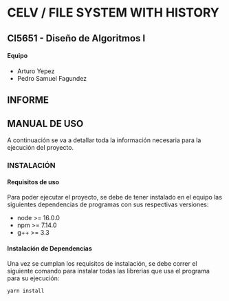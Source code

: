 # CELV / FILE SYSTEM WITH HISTORY
## CI5651 - Diseño de Algoritmos I
#### Equipo
- Arturo Yepez
- Pedro Samuel Fagundez

## INFORME

## MANUAL DE USO

A continuación se va a detallar toda la información necesaria para la ejecución del proyecto.

### INSTALACIÓN
#### Requisitos de uso

Para poder ejecutar el proyecto, se debe de tener instalado en el equipo las siguientes dependencias de programas con sus respectivas versiones:
* node >= 16.0.0
* npm >= 7.14.0
* g++ >= 3.3

#### Instalación de Dependencias

Una vez se cumplan los requisitos de instalación, se debe correr el siguiente comando para instalar todas las librerias que usa el programa para su ejecución:
```
yarn install
```